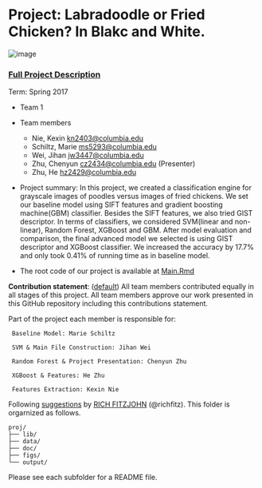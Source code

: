 # Project: Labradoodle or Fried Chicken? In Blakc and White. 
![image](figs/poodleKFC.jpg)

### [Full Project Description](doc/project3_desc.md)

Term: Spring 2017

+ Team 1
+ Team members
	+ Nie, Kexin kn2403@columbia.edu    
	+ Schiltz, Marie ms5293@columbia.edu    
	+ Wei, Jihan jw3447@columbia.edu     
	+ Zhu, Chenyun cz2434@columbia.edu (Presenter)   
	+ Zhu, He hz2429@columbia.edu         

+ Project summary: In this project, we created a classification engine for grayscale images of poodles versus images of fried chickens. We set our baseline model using SIFT features and gradient boosting machine(GBM) classifier. Besides the SIFT features, we also tried GIST descriptor. In terms of classifiers, we considered SVM(linear and non-linear), Random Forest, XGBoost and GBM. After model evaluation and comparison, the final advanced model we selected is using GIST descriptor and XGBoost classifier. We increased the accuracy by 17.7% and only took 0.41% of running time as in baseline model.

+ The root code of our project is available at [Main.Rmd](doc/main.Rmd)

**Contribution statement**: ([default](doc/a_note_on_contributions.md)) All team members contributed equally in all stages of this project. All team members approve our work presented in this GitHub repository including this contributions statement. 
  
  Part of the project each member is responsible for:
   
     Baseline Model: Marie Schiltz
  
     SVM & Main File Construction: Jihan Wei
  
     Random Forest & Project Presentation: Chenyun Zhu
     
     XGBoost & Features: He Zhu
  
     Features Extraction: Kexin Nie

Following [suggestions](http://nicercode.github.io/blog/2013-04-05-projects/) by [RICH FITZJOHN](http://nicercode.github.io/about/#Team) (@richfitz). This folder is orgarnized as follows.

```
proj/
├── lib/
├── data/
├── doc/
├── figs/
└── output/
```

Please see each subfolder for a README file.
